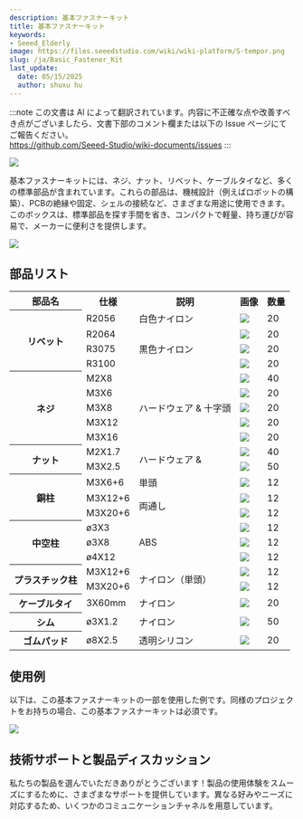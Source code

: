```yaml
---
description: 基本ファスナーキット
title: 基本ファスナーキット
keywords:
- Seeed_Elderly
image: https://files.seeedstudio.com/wiki/wiki-platform/S-tempor.png
slug: /ja/Basic_Fastener_Kit
last_update:
  date: 05/15/2025
  author: shuxu hu
---
```

:::note
この文書は AI によって翻訳されています。内容に不正確な点や改善すべき点がございましたら、文書下部のコメント欄または以下の Issue ページにてご報告ください。  
https://github.com/Seeed-Studio/wiki-documents/issues
:::

![](https://files.seeedstudio.com/wiki/Basic_Fastener_Kit/img/Fastener_Kit_01.jpg)

基本ファスナーキットには、ネジ、ナット、リベット、ケーブルタイなど、多くの標準部品が含まれています。これらの部品は、機械設計（例えばロボットの構築）、PCBの絶縁や固定、シェルの接続など、さまざまな用途に使用できます。このボックスは、標準部品を探す手間を省き、コンパクトで軽量、持ち運びが容易で、メーカーに便利さを提供します。

[![](https://files.seeedstudio.com/wiki/Seeed-WiKi/docs/images/300px-Get_One_Now_Banner-ragular.png)](https://www.seeedstudio.com/Basic-Fastener-Kit-p-1555.html)

## 部品リスト

<table cellspacing="0" width="80%">
<tr>
<th scope="col">部品名</th>
<th scope="col">仕様</th>
<th scope="col">説明</th>
<th scope="col">画像</th>
<th scope="col">数量</th>
</tr>
<tr>
<th rowspan="4" scope="row">リベット</th>
<td>R2056</td>
<td>白色ナイロン</td>
<td><img src="https://files.seeedstudio.com/wiki/Basic_Fastener_Kit/img/Rivet.jpg" /></td>
<td>20</td>
</tr>
<tr>
<td scope="row">R2064</td>
<td rowspan="3">黒色ナイロン</td>
<td><img src="https://files.seeedstudio.com/wiki/Basic_Fastener_Kit/img/Rivet.jpg" /></td>
<td>20</td>
</tr>
<tr>
<td scope="row">R3075</td>
<td><img src="https://files.seeedstudio.com/wiki/Basic_Fastener_Kit/img/Rivet.jpg" /></td>
<td>20</td>
</tr>
<tr>
<td scope="row">R3100</td>
<td><img src="https://files.seeedstudio.com/wiki/Basic_Fastener_Kit/img/Rivet.jpg" /></td>
<td>20</td>
</tr>
<tr>
<th rowspan="5" scope="row">ネジ</th>
<td>M2X8</td>
<td rowspan="5">ハードウェア &amp; 十字頭</td>
<td><img src="https://files.seeedstudio.com/wiki/Basic_Fastener_Kit/img/Screw1.jpg" /></td>
<td>40</td>
</tr>
<tr>
<td scope="row">M3X6</td>
<td><img src="https://files.seeedstudio.com/wiki/Basic_Fastener_Kit/img/Screw2.jpg" /></td>
<td>20</td>
</tr>
<tr>
<td scope="row">M3X8</td>
<td><img src="https://files.seeedstudio.com/wiki/Basic_Fastener_Kit/img/Screw3.jpg" /></td>
<td>20</td>
</tr>
<tr>
<td scope="row">M3X12</td>
<td><img src="https://files.seeedstudio.com/wiki/Basic_Fastener_Kit/img/Screw4.jpg" /></td>
<td>20</td>
</tr>
<tr>
<td scope="row">M3X16</td>
<td><img src="https://files.seeedstudio.com/wiki/Basic_Fastener_Kit/img/Screw5.jpg" /></td>
<td>20</td>
</tr>
<tr>
<th rowspan="2" scope="row">ナット</th>
<td>M2X1.7</td>
<td rowspan="2">ハードウェア &amp;</td>
<td><img src="https://files.seeedstudio.com/wiki/Basic_Fastener_Kit/img/Nut1.jpg" /></td>
<td>40</td>
</tr>
<tr>
<td scope="row">M3X2.5</td>
<td><img src="https://files.seeedstudio.com/wiki/Basic_Fastener_Kit/img/Nut2.jpg" /></td>
<td>50</td>
</tr>
<tr>
<th rowspan="3" scope="row">銅柱</th>
<td>M3X6+6</td>
<td>単頭</td>
<td><img src="https://files.seeedstudio.com/wiki/Basic_Fastener_Kit/img/Copper_Column1.jpg" /></td>
<td>12</td>
</tr>
<tr>
<td scope="row">M3X12+6</td>
<td rowspan="2">両通し</td>
<td><img src="https://files.seeedstudio.com/wiki/Basic_Fastener_Kit/img/Copper_Column2.jpg" /></td>
<td>12</td>
</tr>
<tr>
<td scope="row">M3X20+6</td>
<td><img src="https://files.seeedstudio.com/wiki/Basic_Fastener_Kit/img/Copper_Column3.jpg" /></td>
<td>12</td>
</tr>
<tr>
<th rowspan="3" scope="row">中空柱</th>
<td>ø3X3</td>
<td rowspan="3">ABS</td>
<td><img src="https://files.seeedstudio.com/wiki/Basic_Fastener_Kit/img/Hollow_Column1.jpg" /></td>
<td>12</td>
</tr>
<tr>
<td scope="row">ø3X8</td>
<td><img src="https://files.seeedstudio.com/wiki/Basic_Fastener_Kit/img/Hollow_Column2.jpg" /></td>
<td>12</td>
</tr>
<tr>
<td scope="row">ø4X12</td>
<td><img src="https://files.seeedstudio.com/wiki/Basic_Fastener_Kit/img/Hollow_Column3.jpg" /></td>
<td>12</td>
</tr>
<tr>
<th rowspan="2" scope="row">プラスチック柱</th>
<td>M3X12+6</td>
<td rowspan="2">ナイロン（単頭）</td>
<td><img src="https://files.seeedstudio.com/wiki/Basic_Fastener_Kit/img/Plastic_Column1.jpg" /></td>
<td>12</td>
</tr>
<tr>
<td scope="row">M3X20+6</td>
<td><img src="https://files.seeedstudio.com/wiki/Basic_Fastener_Kit/img/Plastic_Column2.jpg" /></td>
<td>12</td>
</tr>
<tr>
<th scope="row">ケーブルタイ</th>
<td>3X60mm</td>
<td>ナイロン</td>
<td><img src="https://files.seeedstudio.com/wiki/Basic_Fastener_Kit/img/Cable_Tie.jpg" /></td>
<td>20</td>
</tr>
<tr>
<th scope="row">シム</th>
<td>ø3X1.2</td>
<td>ナイロン</td>
<td><img src="https://files.seeedstudio.com/wiki/Basic_Fastener_Kit/img/Shim.jpg" /></td>
<td>50</td>
</tr>
<tr>
<th scope="row">ゴムパッド</th>
<td>ø8X2.5</td>
<td>透明シリコン</td>
<td><img src="https://files.seeedstudio.com/wiki/Basic_Fastener_Kit/img/Rubber_Pad.jpg" /></td>
<td>20</td>
</tr>
</table>

## 使用例

以下は、この基本ファスナーキットの一部を使用した例です。同様のプロジェクトをお持ちの場合、この基本ファスナーキットは必須です。

![](https://files.seeedstudio.com/wiki/Basic_Fastener_Kit/img/Parts_lists.jpg)

## 技術サポートと製品ディスカッション

私たちの製品を選んでいただきありがとうございます！製品の使用体験をスムーズにするために、さまざまなサポートを提供しています。異なる好みやニーズに対応するため、いくつかのコミュニケーションチャネルを用意しています。

<div class="button_tech_support_container">
<a href="https://forum.seeedstudio.com/" class="button_forum"></a> 
<a href="https://www.seeedstudio.com/contacts" class="button_email"></a>
</div>

<div class="button_tech_support_container">
<a href="https://discord.gg/eWkprNDMU7" class="button_discord"></a> 
<a href="https://github.com/Seeed-Studio/wiki-documents/discussions/69" class="button_discussion"></a>
</div>